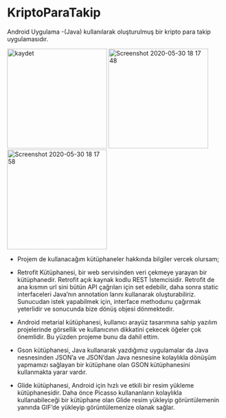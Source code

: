# KriptoParaTakip


Android Uygulama -(Java) kullanılarak oluşturulmuş bir kripto para takip uygulamasıdır. 

<p >

<img width="232" alt="kaydet" src="https://user-images.githubusercontent.com/34593997/87850374-5d3dd780-c8f8-11ea-8ac0-eb7ffd792144.png">

<img width="232" alt="Screenshot 2020-05-30 18 17 48" src="https://user-images.githubusercontent.com/34593997/87850265-8447d980-c8f7-11ea-9e4b-3ec5b00b1103.png">
<img width="232" alt="Screenshot 2020-05-30 18 17 58" src="https://user-images.githubusercontent.com/34593997/87850272-89a52400-c8f7-11ea-8d8c-7efba40f191e.png">
</p>

* Projem de kullanacağım kütüphaneler hakkında bilgiler vercek olursam;
 
* Retrofit Kütüphanesi, bir web servisinden veri çekmeye yarayan bir kütüphanedir. Retrofit açık kaynak kodlu REST İstemcisidir. Retrofit de ana kısmın url sini bütün API çağrıları için set edebilir, daha sonra static interfaceleri Java’nın annotation larını kullanarak oluşturabiliriz. Sunucudan istek yapabilmek için, interface methodunu çağırmak yeterlidir ve sonucunda bize dönüş objesi dönmektedir. 
 

 
 
* Android metarial kütüphanesi, kullanıcı arayüz tasarımına sahip yazılım projelerinde görsellik ve kullanıcının dikkatini çekecek öğeler çok önemlidir. Bu yüzden projeme bunu da dahil ettim. 

 
* Gson kütüphanesi, Java kullanarak yazdığımız uygulamalar da Java nesnesinden JSON’a ve JSON’dan Java nesnesine kolaylıkla dönüşüm yapmamızı sağlayan bir kütüphane olan GSON kütüphanesini kullanmakta yarar vardır. 
 

* Glide kütüphanesi, Android için hızlı ve etkili bir resim yükleme kütüphanesidir. Daha önce Picasso kullananların kolaylıkla kullanabileceği bir kütüphane olan Glide resim yükleyip görüntülemenin yanında GIF’de yükleyip görüntülemenize olanak sağlar. 
 
